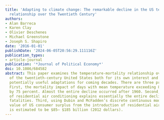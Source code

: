 ```yaml
---
title: 'Adapting to climate change: The remarkable decline in the US temperature-mortality
  relationship over the Twentieth Century'
authors:
- Alan Barreca
- Karen Clay
- Olivier Deschenes
- Michael Greenstone
- Joseph S. Shapiro
date: '2016-01-01'
publishDate: '2024-06-05T20:56:29.111116Z'
publication_types:
- article-journal
publication: '*Journal of Political Economy*'
doi: 10.1086/684582
abstract: This paper examines the temperature-mortality relationship over the course
  of the twentieth-century United States both for its own interest and to identify
  potentially useful adaptations for coming decades. There are three primary findings.
  First, the mortality impact of days with mean temperature exceeding 807F declined
  by 75 percent. Almost the entire decline occurred after 1960. Second, the diffusion
  of residential air conditioning explains essentially the entire decline in hot day–related
  fatalities. Third, using Dubin and McFadden’s discrete continuous model, the present
  value of US consumer surplus from the introduction of residential air conditioning
  is estimated to be $85– $185 billion (2012 dollars).
---
```

